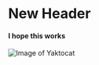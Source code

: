# New Header
#### I hope this works 
![Image of Yaktocat](https://octodex.github.com/images/yaktocat.png)
